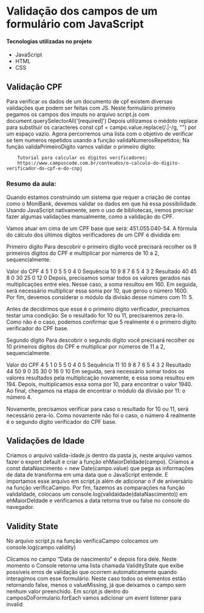 # Validação dos campos de um formulário com JavaScript

#### Tecnologias utilizadas no projeto
* JavaScript
* HTML
* CSS

## Validação CPF

Para verificar os dados de um documento de cpf existem diversas validações que podem ser feitas com JS.
Neste formulário primeiro pegamos os campos dos imputs no arquivo script.js com document.querySelectorAll('[required]')
Depois utilizamos o médoto replace para substituir os caracteres const cpf = campo.value.replace(/\.|-/g, "") por um espaço vazio.
Agora percorremos uma lista com o objetivo de verificar se tem numeros repetidos usando a função validaNumerosRepetidos;
Na função validaPrimeiroDigito vamos validar o primeiro dígito:

        Tutorial para calcular os dígitos verificadores:
        https://www.campuscode.com.br/conteudos/o-calculo-do-digito-verificador-do-cpf-e-do-cnpj 


### Resumo da aula:
Quando estamos construindo um sistema que requer a criação de contas como o MoniBank, devemos validar os dados em que há essa possibilidade. Usando JavaScript nativamente, sem o uso de bibliotecas, iremos precisar fazer algumas validações manualmente, como a validação do CPF.

Vamos atuar em cima de um CPF base que será: 451.055.040-54. A fórmula do cálculo dos últimos dígitos verificadores de um CPF é dividida em:

Primeiro dígito
Para descobrir o primeiro dígito você precisará recolher os 9 primeiros dígitos do CPF e multiplicar por números de 10 a 2, sequencialmente.

Valor do CPF	4	5	1	0	5	5	0	4	0
Sequência	10	9	8	7	6	5	4	3	2
Resultado	40	45	8	0	30	25	0	12	0
Depois, precisamos somar todos os valores gerados nas multiplicações entre eles. Nesse caso, a soma resultou em 160. Em seguida, será necessário multiplicar essa soma por 10, que gerou o número 1600. Por fim, devemos considerar o módulo da divisão desse número com 11: 5.

Antes de decidirmos que esse é o primeiro dígito verificador, precisamos testar uma condição: Se o resultado for 10 ou 11, precisaremos zera-lo. Como não é o caso, podemos confirmar que 5 realmente é o primeiro dígito verificador do CPF base.

Segundo dígito
Para descobrir o segundo dígito você precisará recolher os 10 primeiros dígitos do CPF e multiplicar por números de 11 a 2, sequencialmente.

Valor do CPF	4	5	1	0	5	5	0	4	0	5
Sequência	11	10	9	8	7	6	5	4	3	2
Resultado	44	50	9	0	35	30	0	16	0	10
Em seguida, será necessário somar todos os valores resultados pela multiplicação novamente, e essa soma resultou em 194. Depois, multiplicamos essa soma por 10, para encontrar o valor 1940. Ao final, chegamos na etapa de encontrar o módulo da divisão por 11: o número 4.

Novamente, precisamos verificar para caso o resultado for 10 ou 11, será necessário zera-lo. Como novamente não foi o caso, o número 4 realmente é o segundo dígito verificador do CPF base.

## Validações de Idade

Criamos o arquivo valida-idade.js dentro da pasta js, neste arquivo vamos fazer o export default e criar a função ehMaiorDeIdade(campo).
Criamos a const dataNascimento = new Date(campo.value) que pega as informações de data de transforma em uma data que o JavaScript entende.
E importamos esse arquivo em script.js além de adicionar o if de aniversário na função verificaCampo.
Por fim, fazemos as comparações  na função validaIdade, colocaos um console.log(validaIdade(dataNascimento)) em ehMaiorDeIdade e verificamos a data retorna true ou false no console do navegador.

## Validity State

No arquivo script.js na função verificaCampo colocamos um console.log(campo.validity) 

Clicamos no campo "Data de nascimento" e depois fora dele. Neste momento o Console retorna uma lista chamada ValidityState que exibe possíveis erros de validação que ocorrem automaticamente quando interagimos com esse formulário. Neste caso todos os elementos estão retornando false, menos o valueMissing, já que deixamos o campo sem nenhum valor preenchido.
Em script.js dentro do camposDoFormulario.forEach vamos adicionar um event listener para invalid











